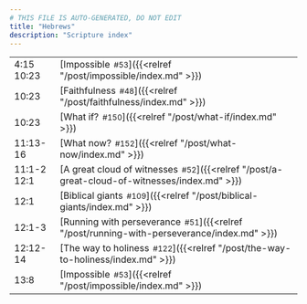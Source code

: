 ```yaml
---
# THIS FILE IS AUTO-GENERATED, DO NOT EDIT
title: "Hebrews"
description: "Scripture index"
---
```


|  |  |
| --- | --- |
| 4:15 <br/> 10:23 | [Impossible<span style="font-size:smaller; padding-left:0.5em;">#53</span>]({{<relref "/post/impossible/index.md" >}}) |
| 10:23 | [Faithfulness<span style="font-size:smaller; padding-left:0.5em;">#48</span>]({{<relref "/post/faithfulness/index.md" >}}) |
| 10:23 | [What if?<span style="font-size:smaller; padding-left:0.5em;">#150</span>]({{<relref "/post/what-if/index.md" >}}) |
| 11:13-16 | [What now?<span style="font-size:smaller; padding-left:0.5em;">#152</span>]({{<relref "/post/what-now/index.md" >}}) |
| 11:1-2 <br/> 12:1 | [A great cloud of witnesses<span style="font-size:smaller; padding-left:0.5em;">#52</span>]({{<relref "/post/a-great-cloud-of-witnesses/index.md" >}}) |
| 12:1 | [Biblical giants<span style="font-size:smaller; padding-left:0.5em;">#109</span>]({{<relref "/post/biblical-giants/index.md" >}}) |
| 12:1-3 | [Running with perseverance<span style="font-size:smaller; padding-left:0.5em;">#51</span>]({{<relref "/post/running-with-perseverance/index.md" >}}) |
| 12:12-14 | [The way to holiness<span style="font-size:smaller; padding-left:0.5em;">#122</span>]({{<relref "/post/the-way-to-holiness/index.md" >}}) |
| 13:8 | [Impossible<span style="font-size:smaller; padding-left:0.5em;">#53</span>]({{<relref "/post/impossible/index.md" >}}) |
